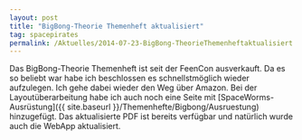 ```yaml
---
layout: post
title: "BigBong-Theorie Themenheft aktualisiert"
tag: spacepirates
permalink: /Aktuelles/2014-07-23-BigBong-TheorieThemenheftaktualisiert
---
```


<img class="floatleft" alt="" src="{{ site.baseurl }}/assets/pics/spacepirates/titel/bigbong-theorie-tn.png"/>Das BigBong-Theorie Themenheft ist seit der FeenCon ausverkauft. Da es so beliebt war habe ich beschlossen es schnellstmöglich wieder aufzulegen. Ich gehe dabei wieder den Weg über Amazon. Bei der Layoutüberarbeitung habe ich auch noch eine Seite mit [SpaceWorms-Ausrüstung]({{ site.baseurl }}/Themenhefte/Bigbong/Ausruestung) hinzugefügt. Das aktualisierte PDF ist bereits verfügbar und natürlich wurde auch die WebApp aktualisiert.


